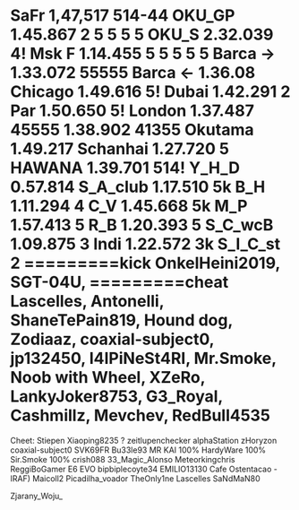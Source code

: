 SaFr     1,47,517 514-44
OKU_GP   1.45.867 2 5 5 5 5
OKU_S    2.32.039 4!
Msk F    1.14.455 5 5 5 5 5
Barca -> 1.33.072  55555
Barca <- 1.36.08
Chicago  1.49.616  5!
Dubai    1.42.291  2
Par      1.50.650  5! 
London   1.37.487  45555  1.38.902  41355
Okutama  1.49.217
Schanhai 1.27.720 5
HAWANA   1.39.701 514!
Y_H_D    0.57.814
S_A_club 1.17.510 5k
B_H      1.11.294 4
C_V      1.45.668 5k
M_P      1.57.413 5
R_B      1.20.393 5
S_C_wcB  1.09.875 3
Indi     1.22.572 3k
S_I_C_st 2 
=========kick
OnkelHeini2019,
SGT-04U,
=========cheat
Lascelles,
Antonelli, 
ShaneTePain819,
Hound dog,
Zodiaaz,
coaxial-subject0,
jp132450,
I4IPiNeSt4RI,
Mr.Smoke,
Noob with Wheel,
XZeRo,
LankyJoker8753,
G3_Royal,
Cashmillz,
Mevchev,
RedBull4535
=========


Cheet:
Stiepen
Xiaoping8235 ?
zeitlupenchecker
alphaStation
zHoryzon
coaxial-subject0
SVK69FR
Bu33le93
MR KAI 100%
HardyWare 100%
Sir.Smoke 100%
crish088
33_Magic_Alonso
Meteorkingchris
ReggiBoGamer
E6 EVO
bipbiplecoyte34
EMILIO13130
Cafe Ostentacao -
IRAF) Maicoll2
Picadilha_voador
TheOnly1ne
Lascelles
SaNdMaN80

Zjarany_Woju_